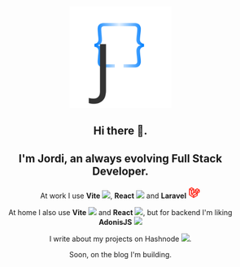 <div style="text-align:center;">
<img src="./J{}_logo.svg" width="200">

## Hi there 👋. </h2>
## I'm Jordi, an always evolving Full Stack Developer.</h2>

At work I use **Vite** <img src="https://camo.githubusercontent.com/61e102d7c605ff91efedb9d7e47c1c4a07cef59d3e1da202fd74f4772122ca4e/68747470733a2f2f766974656a732e6465762f6c6f676f2e737667" width="20px"/>, **React** <img src="https://cdn.jsdelivr.net/gh/devicons/devicon/icons/react/react-original.svg" width="20px"/> and **Laravel** <svg xmlns="http://www.w3.org/2000/svg" color="#FF2D20" class="icon icon-tabler icon-tabler-brand-laravel" width="24" height="24" viewBox="0 0 24 24" stroke-width="2" stroke="currentColor" fill="none" stroke-linecap="round" stroke-linejoin="round">
   <path stroke="none" d="M0 0h24v24H0z" fill="none"></path>
   <path d="M3 17l8 5l7 -4v-8l-4 -2.5l4 -2.5l4 2.5v4l-11 6.5l-4 -2.5v-7.5l-4 -2.5z"></path>
   <path d="M11 18v4"></path>
   <path d="M7 15.5l7 -4"></path>
   <path d="M14 7.5v4"></path>
   <path d="M14 11.5l4 2.5"></path>
   <path d="M11 13v-7.5l-4 -2.5l-4 2.5"></path>
   <path d="M7 8l4 -2.5"></path>
   <path d="M18 10l4 -2.5"></path>
</svg>


At home I also use **Vite** <img src="https://camo.githubusercontent.com/61e102d7c605ff91efedb9d7e47c1c4a07cef59d3e1da202fd74f4772122ca4e/68747470733a2f2f766974656a732e6465762f6c6f676f2e737667" width="20px"/> and **React** <img src="https://cdn.jsdelivr.net/gh/devicons/devicon/icons/react/react-original.svg" width="20px"/>, but for backend I'm liking **AdonisJS** <img src="https://cdn.jsdelivr.net/gh/devicons/devicon/icons/adonisjs/adonisjs-original.svg" width="20px"/>

I write about my projects on Hashnode <img src="https://cdn.hashnode.com/res/hashnode/image/upload/v1611902473383/CDyAuTy75.png?auto=compress" width="20px" />.

Soon, on the blog I'm building.

</div>
<!--
**jolle11/jolle11** is a ✨ _special_ ✨ repository because its `README.md` (this file) appears on your GitHub profile.

Here are some ideas to get you started:

- 🔭 I’m currently working on ...
- 🌱 I’m currently learning ...
- 👯 I’m looking to collaborate on ...
- 🤔 I’m looking for help with ...
- 💬 Ask me about ...
- 📫 How to reach me: ...
- 😄 Pronouns: ...
- ⚡ Fun fact: ...
-->
